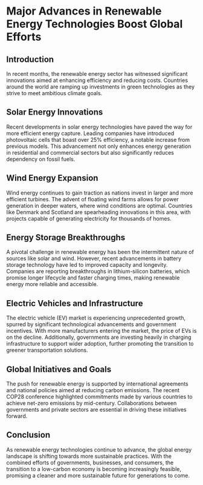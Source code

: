 # Major Advances in Renewable Energy Technologies Boost Global Efforts

## Introduction
In recent months, the renewable energy sector has witnessed significant innovations aimed at enhancing efficiency and reducing costs. Countries around the world are ramping up investments in green technologies as they strive to meet ambitious climate goals. 

## Solar Energy Innovations
Recent developments in solar energy technologies have paved the way for more efficient energy capture. Leading companies have introduced photovoltaic cells that boast over 25% efficiency, a notable increase from previous models. This advancement not only enhances energy generation in residential and commercial sectors but also significantly reduces dependency on fossil fuels.

## Wind Energy Expansion
Wind energy continues to gain traction as nations invest in larger and more efficient turbines. The advent of floating wind farms allows for power generation in deeper waters, where wind conditions are optimal. Countries like Denmark and Scotland are spearheading innovations in this area, with projects capable of generating electricity for thousands of homes.

## Energy Storage Breakthroughs
A pivotal challenge in renewable energy has been the intermittent nature of sources like solar and wind. However, recent advancements in battery storage technology have led to improved capacity and longevity. Companies are reporting breakthroughs in lithium-silicon batteries, which promise longer lifecycle and faster charging times, making renewable energy more reliable and accessible.

## Electric Vehicles and Infrastructure
The electric vehicle (EV) market is experiencing unprecedented growth, spurred by significant technological advancements and government incentives. With more manufacturers entering the market, the price of EVs is on the decline. Additionally, governments are investing heavily in charging infrastructure to support wider adoption, further promoting the transition to greener transportation solutions.

## Global Initiatives and Goals
The push for renewable energy is supported by international agreements and national policies aimed at reducing carbon emissions. The recent COP28 conference highlighted commitments made by various countries to achieve net-zero emissions by mid-century. Collaborations between governments and private sectors are essential in driving these initiatives forward.

## Conclusion
As renewable energy technologies continue to advance, the global energy landscape is shifting towards more sustainable practices. With the combined efforts of governments, businesses, and consumers, the transition to a low-carbon economy is becoming increasingly feasible, promising a cleaner and more sustainable future for generations to come.